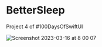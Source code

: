 # BetterSleep
Project 4 of #100DaysOfSwiftUI

![Screenshot 2023-03-16 at 8 00 07](https://user-images.githubusercontent.com/23187781/225461950-d033659f-2323-437e-8cb6-36a52dbc7c9e.png)
